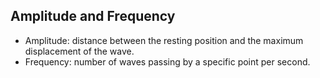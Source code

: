 ## Amplitude and Frequency
- Amplitude: distance between the resting position and the maximum displacement of the wave. 
- Frequency: number of waves passing by a specific point per second.
